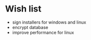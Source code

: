 # Wish list
- sign installers for windows and linux
- encrypt database
- improve performance for linux